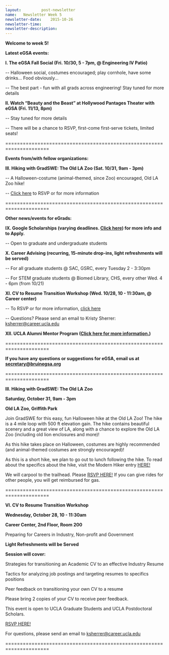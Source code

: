 ```yaml
---
layout:     	post-newsletter
name:	Newsletter Week 5
newsletter-date:	2015-10-26
newsletter-time:	
newsletter-description:	
---
```



<b>Welcome to week 5! </b>

<b>Latest eGSA events:</b>

<b>I. The eGSA Fall Social (Fri. 10/30, 5 - 7pm, @ Engineering IV Patio)</b>

-- Halloween social, costumes encouraged; play cornhole, have some drinks… Food obviously...

-- The best part - fun with all grads across engineering! Stay tuned for more details

<b>II. Watch “Beauty and the Beast” at Hollywood Pantages Theater with eGSA (Fri. 11/13, 8pm)</b>

-- Stay tuned for more details

-- There will be a chance to RSVP, first-come first-serve tickets, limited seats!

=====================================================================

<b>Events from/with fellow organizations:</b>

<b>III. Hiking with GradSWE: The Old LA Zoo (Sat. 10/31, 9am - 3pm)</b>

-- A Halloween-costume (animal-themed, since Zoo) encouraged, Old LA Zoo hike!

-- <a href="https://goo.gl/jQhZfg" target="_blank">Click here</a> to RSVP or for more information 

=====================================================================

<b>Other news/events for eGrads:</b>

<b>IX. Google Scholarships (varying deadlines. <a href="https://www.google.com/edu/scholarships/" target="_blank">Click here</a>) for more info and to Apply.</b>

-- Open to graduate and undergraduate students

<b>X. Career Advising (recurring, 15-minute drop-ins, light refreshments will be served)</b>

-- For all graduate students @ SAC, GSRC, every Tuesday 2 - 3:30pm

-- For STEM graduate students @ Biomed Library, CHS, every other Wed. 4 - 6pm (from 10/21)

<b>XI. CV to Resume Transition Workshop (Wed. 10/28, 10 - 11:30am, @ Career center)</b>

-- To RSVP or for more information, <a href="http://uclagradprofdev.eventbrite.com" target="_blank">click here</a>  

-- Questions? Please send an email to Kristy Sherrer: <a href="mailto:ksherrer@career.ucla.edu" target="_blank">ksherrer@career.ucla.edu</a>

<b>XII. UCLA Alumni Mentor Program (<a href="https://alumni.ucla.edu/ucla-alumni-mentor-program/" target="_blank">Click here for more information.</a>)</b>

=====================================================================

<b>If you have any questions or suggestions for eGSA, email us at <a href="mailto:secretary@bruinegsa.org">secretary@bruinegsa.org</a></b>

=====================================================================

<b>III. Hiking with GradSWE: The Old LA Zoo</b>

<b>Saturday, October 31, 9am - 3pm</b>

<b>Old LA Zoo, Griffith Park</b>
  
Join GradSWE for this easy, fun Halloween hike at the Old LA Zoo! The hike is a 4 mile loop with 500 ft elevation gain. The hike contains beautiful scenery and a great view of LA, along with a chance to explore the Old LA Zoo (including old lion enclosures and more)!
 
As this hike takes place on Halloween, costumes are highly recommended (and animal-themed costumes are strongly encouraged)!
 
As this is a short hike, we plan to go out to lunch following the hike. To read about the specifics about the hike, visit the Modern Hiker entry <a href="http://www.modernhiker.com/2012/09/10/hiking-griffith-park-bee-rock-and-the-old-l-a-zoo/?mc_cid=4526c649e9&mc_eid=09d80e48f4 " target="_blank">HERE!</a>
 
We will carpool to the trailhead. Please <a href="http://gradswe-zoo-hike.eventbrite.com" target="_blank">RSVP HERE!</a> If you can give rides for other people, you will get reimbursed for gas.

=====================================================================

<b>VI. CV to Resume Transition Workshop</b>

<b>Wednesday, October 28, 10 - 11:30am </b>

<b>Career Center, 2nd Floor, Room 200</b>

Preparing for Careers in Industry, Non-profit and Government

<b>Light Refreshments will be Served</b>

<b>Session will cover:</b>

Strategies for transitioning an Academic CV to an effective Industry Resume

Tactics for analyzing job postings and targeting resumes to specifics positions

Peer feedback on transitioning your own CV to a resume

Please bring 2 copies of your CV to receive peer feedback.

This event is open to UCLA Graduate Students and UCLA Postdoctoral Scholars.
 
<a href="http://uclagradprofdev.eventbrite.com" target="_blank">RSVP HERE!</a>
 
For questions, please send an email to <a href="mailto:ksherrer@career.ucla.edu" target="_blank">ksherrer@career.ucla.edu</a>

=====================================================================

